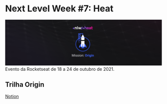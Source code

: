 # Next Level Week #7: Heat

![nlw-heat-origin-logo](./nlw-heat-origin.png)
Evento da Rocketseat de 18 a 24 de outubro de 2021.

## Trilha Origin

[Notion](https://efficient-sloth-d85.notion.site/Origin-00a89e06c0b7412bb6daf435243df92d)